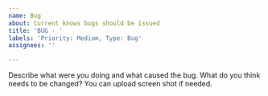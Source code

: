 ```yaml
---
name: Bug
about: Current knows bugs should be issued
title: 'BUG - '
labels: 'Priority: Medium, Type: Bug'
assignees: ''

---
```


Describe what were you doing and what caused the bug.
What do you think needs to be changed?
You can upload screen shot if needed.
